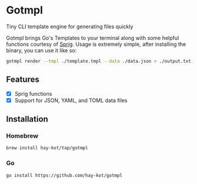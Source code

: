 # Gotmpl

Tiny CLI template engine for generating files quickly

Gotmpl brings Go's Templates to your terminal along with some helpful functions courtesy of [Sprig](http://masterminds.github.io/sprig/). Usage is extremely simple, after installing the binary, you can use it like so:

```bash
gotmpl render --tmpl ./template.tmpl --data ./data.json > ./output.txt
```
## Features

- [x] Sprig functions
- [x] Support for JSON, YAML, and TOML data files

## Installation

### Homebrew

```bash
brew install hay-kot/tap/gotmpl
```

### Go

```bash
go install https://github.com/hay-kot/gotmpl
```



